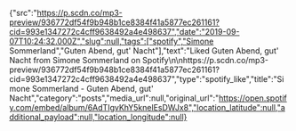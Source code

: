 {"src":"https://p.scdn.co/mp3-preview/936772df54f9b948b1ce8384f41a5877ec261161?cid=993e1347272c4cff9638492a4e498637","date":"2019-09-07T10:24:32.000Z","slug":null,"tags":["spotify","Simone Sommerland","Guten Abend, gut' Nacht"],"text":"Liked Guten Abend, gut' Nacht from Simone Sommerland on Spotify\n\nhttps://p.scdn.co/mp3-preview/936772df54f9b948b1ce8384f41a5877ec261161?cid=993e1347272c4cff9638492a4e498637","type":"spotify_like","title":"Simone Sommerland - Guten Abend, gut' Nacht","category":"posts","media_url":null,"original_url":"https://open.spotify.com/embed/album/6AdTIgvKhY5knelEsDWJx8","location_latitude":null,"additional_payload":null,"location_longitude":null}